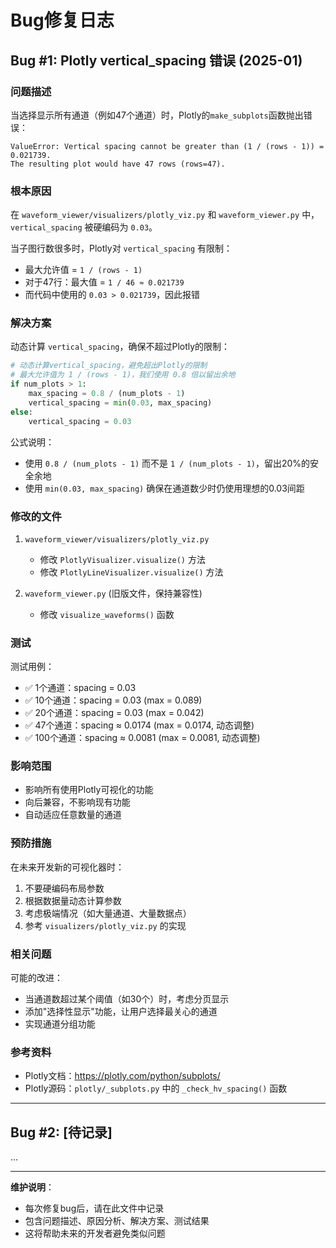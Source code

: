 # Bug修复日志

## Bug #1: Plotly vertical_spacing 错误 (2025-01)

### 问题描述

当选择显示所有通道（例如47个通道）时，Plotly的`make_subplots`函数抛出错误：

```
ValueError: Vertical spacing cannot be greater than (1 / (rows - 1)) = 0.021739.
The resulting plot would have 47 rows (rows=47).
```

### 根本原因

在 `waveform_viewer/visualizers/plotly_viz.py` 和 `waveform_viewer.py` 中，`vertical_spacing` 被硬编码为 `0.03`。

当子图行数很多时，Plotly对 `vertical_spacing` 有限制：
- 最大允许值 = `1 / (rows - 1)`
- 对于47行：最大值 = `1 / 46 ≈ 0.021739`
- 而代码中使用的 `0.03 > 0.021739`，因此报错

### 解决方案

动态计算 `vertical_spacing`，确保不超过Plotly的限制：

```python
# 动态计算vertical_spacing，避免超出Plotly的限制
# 最大允许值为 1 / (rows - 1)，我们使用 0.8 倍以留出余地
if num_plots > 1:
    max_spacing = 0.8 / (num_plots - 1)
    vertical_spacing = min(0.03, max_spacing)
else:
    vertical_spacing = 0.03
```

公式说明：
- 使用 `0.8 / (num_plots - 1)` 而不是 `1 / (num_plots - 1)`，留出20%的安全余地
- 使用 `min(0.03, max_spacing)` 确保在通道数少时仍使用理想的0.03间距

### 修改的文件

1. `waveform_viewer/visualizers/plotly_viz.py`
   - 修改 `PlotlyVisualizer.visualize()` 方法
   - 修改 `PlotlyLineVisualizer.visualize()` 方法

2. `waveform_viewer.py` (旧版文件，保持兼容性)
   - 修改 `visualize_waveforms()` 函数

### 测试

测试用例：
- ✅ 1个通道：spacing = 0.03
- ✅ 10个通道：spacing = 0.03 (max = 0.089)
- ✅ 20个通道：spacing = 0.03 (max = 0.042)
- ✅ 47个通道：spacing ≈ 0.0174 (max = 0.0174, 动态调整)
- ✅ 100个通道：spacing ≈ 0.0081 (max = 0.0081, 动态调整)

### 影响范围

- 影响所有使用Plotly可视化的功能
- 向后兼容，不影响现有功能
- 自动适应任意数量的通道

### 预防措施

在未来开发新的可视化器时：
1. 不要硬编码布局参数
2. 根据数据量动态计算参数
3. 考虑极端情况（如大量通道、大量数据点）
4. 参考 `visualizers/plotly_viz.py` 的实现

### 相关问题

可能的改进：
- 当通道数超过某个阈值（如30个）时，考虑分页显示
- 添加"选择性显示"功能，让用户选择最关心的通道
- 实现通道分组功能

### 参考资料

- Plotly文档：https://plotly.com/python/subplots/
- Plotly源码：`plotly/_subplots.py` 中的 `_check_hv_spacing()` 函数

---

## Bug #2: [待记录]

...

---

**维护说明**：
- 每次修复bug后，请在此文件中记录
- 包含问题描述、原因分析、解决方案、测试结果
- 这将帮助未来的开发者避免类似问题

